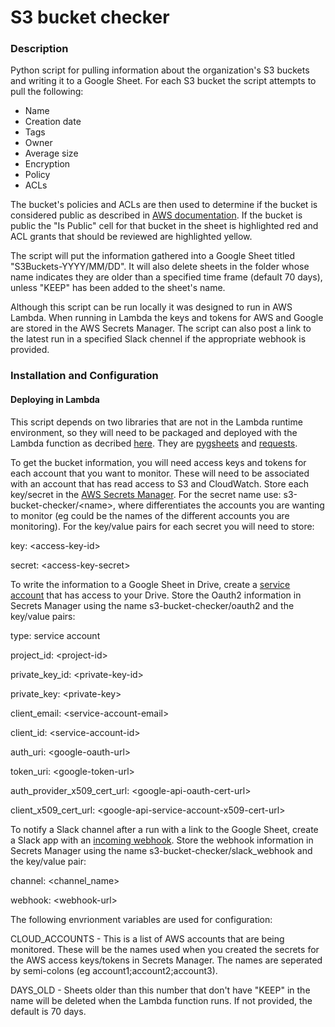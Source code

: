 # S3 bucket checker

### Description
Python script for pulling information about the organization's S3 buckets and writing it to a Google Sheet. For each S3 bucket the script attempts to pull the following:
* Name
* Creation date
* Tags
* Owner
* Average size
* Encryption
* Policy
* ACLs

The bucket's policies and ACLs are then used to determine if the bucket is considered public as described in [AWS documentation](https://docs.aws.amazon.com/AmazonS3/latest/userguide/access-control-block-public-access.html#access-control-block-public-access-policy-status). If the bucket is public the "Is Public" cell for that bucket in the sheet is highlighted red and ACL grants that should be reviewed are highlighted yellow.

The script will put the information gathered into a Google Sheet titled "S3Buckets-YYYY/MM/DD". It will also delete sheets in the folder whose name indicates they are older than a specified time frame (default 70 days), unless "KEEP" has been added to the sheet's name.

Although this script can be run locally it was designed to run in AWS Lambda. When running in Lambda the keys and tokens for AWS and Google are stored in the AWS Secrets Manager. The script can also post a link to the latest run in a specified Slack chennel if the appropriate webhook is provided.

### Installation and Configuration
#### Deploying in Lambda
This script depends on two libraries that are not in the Lambda runtime environment, so they will need to be packaged and deployed with the Lambda function as decribed [here](https://docs.aws.amazon.com/lambda/latest/dg/python-package.html#python-package-update-venv). They are [pygsheets](https://pygsheets.readthedocs.io/en/stable/) and [requests](https://docs.python-requests.org/en/master/). 

To get the bucket information, you will need access keys and tokens for each account that you want to monitor. These will need to be associated with an account that has read access to S3 and CloudWatch. Store each key/secret in the [AWS Secrets Manager](https://docs.aws.amazon.com/secretsmanager/latest/userguide/tutorials_basic.html#tutorial-basic-step1). For the secret name use: s3-bucket-checker/\<name\>, where <name> differentiates the accounts you are wanting to monitor (eg <name> could be the names of the different accounts you are monitoring). For the key/value pairs for each secret you will need to store:
  
  key: \<access-key-id\>
  
  secret: \<access-key-secret\>

To write the information to a Google Sheet in Drive, create a [service account](https://developers.google.com/workspace/guides/create-credentials#service-account) that has access to your Drive. Store the Oauth2 information in Secrets Manager using the name s3-bucket-checker/oauth2 and the key/value pairs:
  
  type: service account
  
  project_id: \<project-id\>
  
  private_key_id: \<private-key-id\>
  
  private_key: \<private-key\>
  
  client_email: \<service-account-email\>
  
  client_id: \<service-account-id\>
  
  auth_uri: \<google-oauth-url\>
  
  token_uri: \<google-token-url\>
  
  auth_provider_x509_cert_url: \<google-api-oauth-cert-url\>
  
  client_x509_cert_url: \<google-api-service-account-x509-cert-url\>
  
To notify a Slack channel after a run with a link to the Google Sheet, create a Slack app with an [incoming webhook](https://api.slack.com/messaging/webhooks). Store the webhook information in Secrets Manager using the name s3-bucket-checker/slack_webhook and the key/value pair:
  
  channel: \<channel_name\>
  
  webhook: \<webhook-url\>

The following envrionment variables are used for configuration:
  
  CLOUD_ACCOUNTS - This is a list of AWS accounts that are being monitored. These will be the names used when you created the secrets for the AWS access keys/tokens in Secrets Manager. The names are seperated by semi-colons (eg account1;account2;account3).
  
  DAYS_OLD - Sheets older than this number that don't have "KEEP" in the name will be deleted when the Lambda function runs. If not provided, the default is 70 days.
